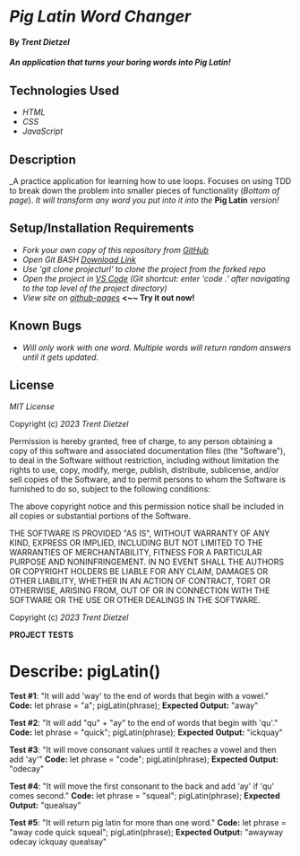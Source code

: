 # _Pig Latin Word Changer_

#### By _**Trent Dietzel**_

#### _An application that turns your boring words into Pig Latin!_

## Technologies Used

* _HTML_
* _CSS_
* _JavaScript_

## Description

_A practice application for learning how to use loops. Focuses on using TDD to break down the problem into smaller pieces of functionality (*Bottom of page*). _It will transform any word you put into it into the_ __Pig Latin__ _version!_

## Setup/Installation Requirements

* _Fork your own copy of this repository from [GitHub](https://github.com/tdietzel22/Pig_Latin)_
* _Open Git BASH [Download Link](https://gitforwindows.org/)_
* _Use 'git clone projecturl' to clone the project from the forked repo_
* _Open the project in [VS Code](https://code.visualstudio.com/) (Git shortcut: enter 'code .' after navigating to the top level of the project directory)_
* _View site on [github-pages](https://tdietzel22.github.io/Pig_Latin/)_ __<~~ Try it out now!__

## Known Bugs

* _Will only work with one word. Multiple words will return random answers until it gets updated._

## License

_MIT License_

Copyright (c) _2023 Trent Dietzel_

Permission is hereby granted, free of charge, to any person obtaining a copy of this software and associated documentation files (the "Software"), to deal in the Software without restriction, including without limitation the rights to use, copy, modify, merge, publish, distribute, sublicense, and/or sell copies of the Software, and to permit persons to whom the Software is furnished to do so, subject to the following conditions:

The above copyright notice and this permission notice shall be included in all copies or substantial portions of the Software.

THE SOFTWARE IS PROVIDED "AS IS", WITHOUT WARRANTY OF ANY KIND, EXPRESS OR IMPLIED, INCLUDING BUT NOT LIMITED TO THE WARRANTIES OF MERCHANTABILITY, FITNESS FOR A PARTICULAR PURPOSE AND NONINFRINGEMENT. IN NO EVENT SHALL THE AUTHORS OR COPYRIGHT HOLDERS BE LIABLE FOR ANY CLAIM, DAMAGES OR OTHER LIABILITY, WHETHER IN AN ACTION OF CONTRACT, TORT OR OTHERWISE, ARISING FROM, OUT OF OR IN CONNECTION WITH THE SOFTWARE OR THE USE OR OTHER DEALINGS IN THE SOFTWARE.

Copyright (c) _2023 Trent Dietzel_


__PROJECT TESTS__

# Describe: pigLatin()

__Test #1__: "It will add 'way' to the end of words that begin with a vowel."
__Code:__
let phrase = "a";
pigLatin(phrase);
__Expected Output:__ "away"

__Test #2__: "It will add "qu" + "ay" to the end of words that begin with 'qu'."
__Code:__
let phrase = "quick";
pigLatin(phrase);
__Expected Output:__ "ickquay"

__Test #3__: "It will move consonant values until it reaches a vowel and then add 'ay'"
__Code:__
let phrase = "code";
pigLatin(phrase);
__Expected Output:__ "odecay"

__Test #4__: "It will move the first consonant to the back and add 'ay' if 'qu' comes second."
__Code:__
let phrase = "squeal";
pigLatin(phrase);
__Expected Output:__ "quealsay"

__Test #5__: "It will return pig latin for more than one word."
__Code:__
let phrase = "away code quick squeal";
pigLatin(phrase);
__Expected Output:__ "awayway odecay ickquay quealsay"
